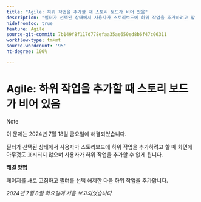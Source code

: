 ```yaml
---
title: "Agile: 하위 작업을 추가할 때 스토리 보드가 비어 있음"
description: "필터가 선택된 상태에서 사용자가 스토리보드에 하위 작업을 추가하려고 할 때 화면에 아무것도 표시되지 않으며 사용자가 하위 작업을 추가할 수 없게 됩니다."
hidefromtoc: true
feature: Agile
source-git-commit: 7b149f8f117d778efaa35ae650ed8b6f47c06311
workflow-type: tm+mt
source-wordcount: '95'
ht-degree: 100%

---
```



# Agile: 하위 작업을 추가할 때 스토리 보드가 비어 있음

>[!NOTE]
>
>이 문제는 2024년 7월 18일 금요일에 해결되었습니다.

필터가 선택된 상태에서 사용자가 스토리보드에 하위 작업을 추가하려고 할 때 화면에 아무것도 표시되지 않으며 사용자가 하위 작업을 추가할 수 없게 됩니다.

**해결 방법**

페이지를 새로 고침하고 필터를 선택 해제한 다음 하위 작업을 추가합니다.

_2024년 7월 8일 화요일에 처음 보고되었습니다._
